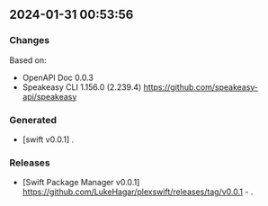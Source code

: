 

## 2024-01-31 00:53:56
### Changes
Based on:
- OpenAPI Doc 0.0.3 
- Speakeasy CLI 1.156.0 (2.239.4) https://github.com/speakeasy-api/speakeasy
### Generated
- [swift v0.0.1] .
### Releases
- [Swift Package Manager v0.0.1] https://github.com/LukeHagar/plexswift/releases/tag/v0.0.1 - .